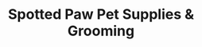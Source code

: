---
title: "Spotted Paw Pet Supplies & Grooming"
url: /warrenville/spotted-paw-pet-supplies-and-grooming/
shop: pet grooming
---